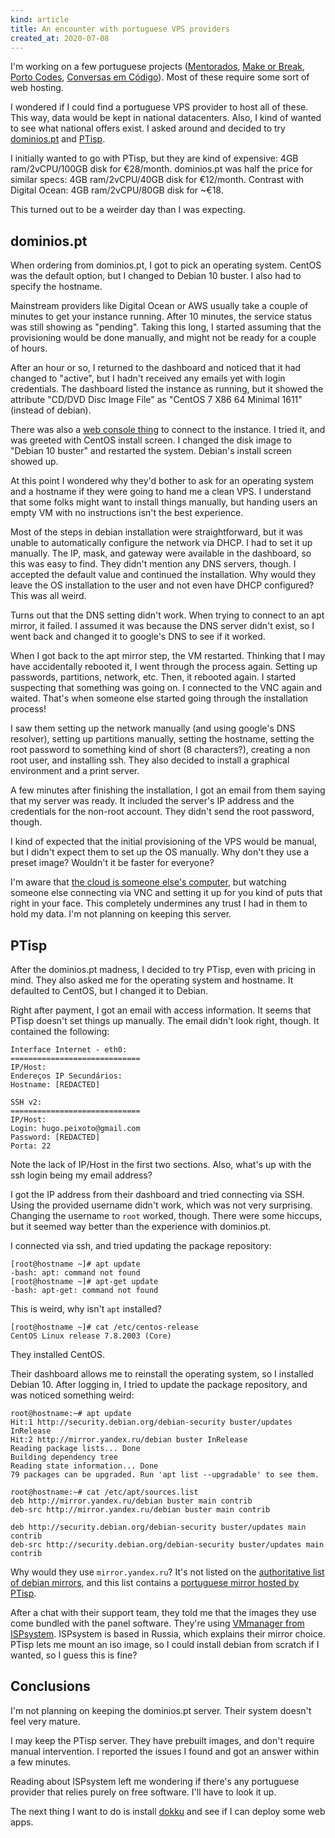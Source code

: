 ```yaml
---
kind: article
title: An encounter with portuguese VPS providers
created_at: 2020-07-08
---
```


I'm working on a few portuguese projects
([Mentorados](http://mentor.alumniei.pt/), [Make or
Break](https://makeorbreak.io/), [Porto Codes](https://porto.codes), [Conversas
em Código](https://conversas.porto.codes/)). Most of these require some sort of
web hosting.

I wondered if I could find a portuguese VPS provider to host all of these. This
way, data would be kept in national datacenters. Also, I kind of wanted to see
what national offers exist. I asked around and decided to try
[dominios.pt](dominios.pt) and [PTisp](ptisp.pt).

I initially wanted to go with PTisp, but they are kind of expensive: 4GB
ram/2vCPU/100GB disk for €28/month. dominios.pt was half the price for similar
specs: 4GB ram/2vCPU/40GB disk for €12/month. Contrast with Digital Ocean: 4GB
ram/2vCPU/80GB disk for ~€18.

This turned out to be a weirder day than I was expecting.

## dominios.pt

When ordering from dominios.pt, I got to pick an operating system. CentOS was
the default option, but I changed to Debian 10 buster. I also had to specify
the hostname.

Mainstream providers like Digital Ocean or AWS usually take a couple of minutes
to get your instance running. After 10 minutes, the service status was still
showing as "pending". Taking this long, I started assuming that the
provisioning would be done manually, and might not be ready for a couple of
hours.

After an hour or so, I returned to the dashboard and noticed that it had
changed to "active", but I hadn't received any emails yet with login
credentials. The dashboard listed the instance as running, but it showed the
attribute "CD/DVD Disc Image File" as "CentOS 7 X86 64 Minimal 1611" (instead
of debian).

There was also a [web console thing](https://github.com/novnc/noVNC) to connect
to the instance. I tried it, and was greeted with CentOS install screen. I
changed the disk image to "Debian 10 buster" and restarted the system. Debian's
install screen showed up.

At this point I wondered why they'd bother to ask for an operating system and a
hostname if they were going to hand me a clean VPS. I understand that some
folks might want to install things manually, but handing users an empty VM with
no instructions isn't the best experience.

Most of the steps in debian installation were straightforward, but it was
unable to automatically configure the network via DHCP. I had to set it up
manually. The IP, mask, and gateway were available in the dashboard, so this
was easy to find. They didn't mention any DNS servers, though. I accepted the
default value and continued the installation. Why would they leave the OS
installation to the user and not even have DHCP configured? This was all weird.

Turns out that the DNS setting didn't work. When trying to connect to an apt
mirror, it failed. I assumed it was because the DNS server didn't exist, so I
went back and changed it to google's DNS to see if it worked.

When I got back to the apt mirror step, the VM restarted. Thinking that I may
have accidentally rebooted it, I went through the process again. Setting up
passwords, partitions, network, etc. Then, it rebooted again. I started
suspecting that something was going on. I connected to the VNC again and
waited. That's when someone else started going through the installation
process!

I saw them setting up the network manually (and using google's DNS resolver),
setting up partitions manually, setting the hostname, setting the root password
to something kind of short (8 characters?), creating a non root user, and
installing ssh. They also decided to install a graphical environment and a
print server.

A few minutes after finishing the installation, I got an email from them saying
that my server was ready. It included the server's IP address and the
credentials for the non-root account. They didn't send the root password,
though.

I kind of expected that the initial provisioning of the VPS would be manual,
but I didn't expect them to set up the OS manually. Why don't they use a preset
image? Wouldn't it be faster for everyone?

I'm aware that [the cloud is someone else's
computer](https://fsfe.org/activities/nocloud/nocloud.en.html), but watching
someone else connecting via VNC and setting it up for you kind of puts that
right in your face. This completely undermines any trust I had in them to hold
my data. I'm not planning on keeping this server.

## PTisp

After the dominios.pt madness, I decided to try PTisp, even with pricing in
mind. They also asked me for the operating system and hostname. It defaulted to
CentOS, but I changed it to Debian.

Right after payment, I got an email with access information. It seems that
PTisp doesn't set things up manually. The email didn't look right, though. It
contained the following:

~~~~
Interface Internet - eth0: 
=============================
IP/Host:
Endereços IP Secundários:  
Hostname: [REDACTED]

SSH v2:
=============================
IP/Host:
Login: hugo.peixoto@gmail.com
Password: [REDACTED]
Porta: 22
~~~~

Note the lack of IP/Host in the first two sections. Also, what's up with the
ssh login being my email address?

I got the IP address from their dashboard and tried connecting via SSH. Using
the provided username didn't work, which was not very surprising. Changing the
username to `root` worked, though. There were some hiccups, but it seemed way
better than the experience with dominios.pt.

I connected via ssh, and tried updating the package repository:

~~~~
[root@hostname ~]# apt update
-bash: apt: command not found
[root@hostname ~]# apt-get update
-bash: apt-get: command not found
~~~~

This is weird, why isn't `apt` installed?

~~~~
[root@hostname ~]# cat /etc/centos-release
CentOS Linux release 7.8.2003 (Core)
~~~~

They installed CentOS.

Their dashboard allows me to reinstall the operating system, so I installed
Debian 10. After logging in, I tried to update the package repository, and was
noticed something weird:

~~~~
root@hostname:~# apt update
Hit:1 http://security.debian.org/debian-security buster/updates InRelease
Hit:2 http://mirror.yandex.ru/debian buster InRelease
Reading package lists... Done
Building dependency tree
Reading state information... Done
79 packages can be upgraded. Run 'apt list --upgradable' to see them.

root@hostname:~# cat /etc/apt/sources.list
deb http://mirror.yandex.ru/debian buster main contrib
deb-src http://mirror.yandex.ru/debian buster main contrib

deb http://security.debian.org/debian-security buster/updates main contrib
deb-src http://security.debian.org/debian-security buster/updates main contrib
~~~~

Why would they use `mirror.yandex.ru`? It's not listed on the [authoritative
list of debian mirrors](https://www.debian.org/mirror/list), and this list
contains a [portuguese mirror hosted by
PTisp](http://mirrors.ptisp.pt/debian/).

After a chat with their support team, they told me that the images they use
come bundled with the panel software. They're using [VMmanager from
ISPsystem](https://www.ispsystem.com/software/vmmanager). ISPsystem is based in
Russia, which explains their mirror choice. PTisp lets me mount an iso image,
so I could install debian from scratch if I wanted, so I guess this is fine?


## Conclusions

I'm not planning on keeping the dominios.pt server. Their system doesn't feel
very mature.

I may keep the PTisp server. They have prebuilt images, and don't require
manual intervention. I reported the issues I found and got an answer within a
few minutes.

Reading about ISPsystem left me wondering if there's any portuguese provider
that relies purely on free software. I'll have to look it up.

The next thing I want to do is install [dokku](https://github.com/dokku/dokku)
and see if I can deploy some web apps.
